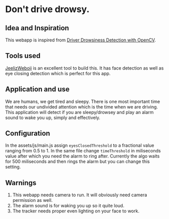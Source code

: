 # Don't drive drowsy.

## Idea and Inspiration

This webapp is inspired from [Driver Drowsiness Detection with OpenCV](https://www.youtube.com/watch?v=Q23K7G1gJgY).

## Tools used

[JeelizWeboji](https://github.com/jeeliz/jeelizWeboji) is an excellent tool to build this. 
It has face detection as well as eye closing detection which is perfect for this app.

## Application and use

We are humans, we get tired and sleepy. There is one most important time that needs our undivided attention which is the time when we are driving.
This application will detect if you are sleepy/drowsey and play an alarm sound to wake you up, simply and effectively.

## Configuration

In the assets/js/main.js assign `eyesClosedThreshold` to a fractional value ranging from 0.5 to 1. 
In the same file change `timeThreshold` in miliseconds value after which you need the alarm to ring after. 
Currently the algo waits for 500 miliseconds and then rings the alarm but you can change this setting.


## Warnings 

1. This webapp needs camera to run. It will obviously need camera permission as well.
2. The alarm sound is for waking you up so it quite loud.
3. The tracker needs proper even lighting on your face to work.


